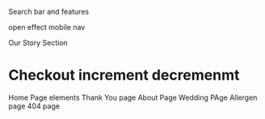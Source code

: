 Search bar and features

open effect mobile nav

Our Story Section

Checkout increment decremenmt
===========================================
Home Page elements
Thank You page
About Page
Wedding PAge
Allergen page
404 page


